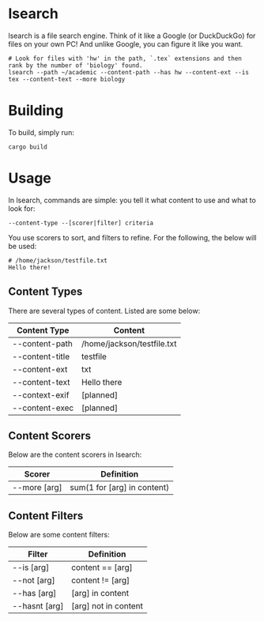 # lsearch
lsearch is a file search engine. Think of it like a Google (or DuckDuckGo) for files on your own PC! And unlike Google, you can figure it like you want.
```
# Look for files with 'hw' in the path, `.tex` extensions and then rank by the number of 'biology' found.
lsearch --path ~/academic --content-path --has hw --content-ext --is tex --content-text --more biology
```

# Building
To build, simply run:
```
cargo build
```

# Usage
In lsearch, commands are simple: you tell it what content to use and what to look for:
```
--content-type --[scorer|filter] criteria
```
You use scorers to sort, and filters to refine.
For the following, the below will be used:
```
# /home/jackson/testfile.txt
Hello there!
```
## Content Types
There are several types of content. Listed are some below:

|Content Type|Content|
|---|---|
|--content-path|/home/jackson/testfile.txt|
|--content-title|testfile|
|--content-ext|txt|
|--content-text|Hello there|
|--context-exif|[planned]|
|--content-exec|[planned]|

## Content Scorers
Below are the content scorers in lsearch:

|Scorer|Definition|
|---|---|
|--more [arg]|sum(1 for [arg] in content)|

## Content Filters
Below are some content filters:

|Filter|Definition|
|---|--|
|--is [arg]|content == [arg]|
|--not [arg]|content != [arg]|
|--has [arg]| [arg] in content |
|--hasnt [arg]| [arg] not in content|

